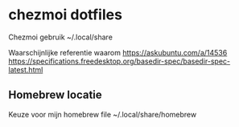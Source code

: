 # chezmoi dotfiles

Chezmoi gebruik ~/.local/share

Waarschijnlijke referentie waarom 
https://askubuntu.com/a/14536
https://specifications.freedesktop.org/basedir-spec/basedir-spec-latest.html

## Homebrew locatie
Keuze voor mijn homebrew file ~/.local/share/homebrew
